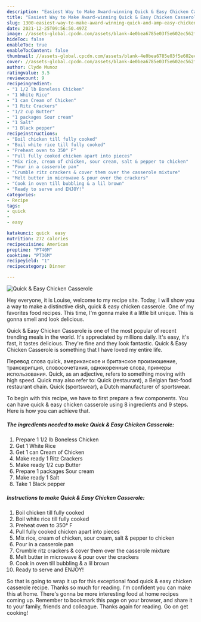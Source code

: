 ```yaml
---
description: "Easiest Way to Make Award-winning Quick & Easy Chicken Casserole"
title: "Easiest Way to Make Award-winning Quick & Easy Chicken Casserole"
slug: 1300-easiest-way-to-make-award-winning-quick-and-amp-easy-chicken-casserole
date: 2021-12-25T09:56:50.497Z
image: //assets-global.cpcdn.com/assets/blank-4e0bea6785e03f5e602ec562f230caae08da540cada707380b4fe1bbebba43da.png
hideToc: false
enableToc: true
enableTocContent: false
thumbnail: //assets-global.cpcdn.com/assets/blank-4e0bea6785e03f5e602ec562f230caae08da540cada707380b4fe1bbebba43da.png
cover: //assets-global.cpcdn.com/assets/blank-4e0bea6785e03f5e602ec562f230caae08da540cada707380b4fe1bbebba43da.png
author: Clyde Munoz
ratingvalue: 3.5
reviewcount: 9
recipeingredient:
- "1 1/2 lb Boneless Chicken"
- "1 White Rice"
- "1 can Cream of Chicken"
- "1 Ritz Crackers"
- "1/2 cup Butter"
- "1 packages Sour cream"
- "1 Salt"
- "1 Black pepper"
recipeinstructions:
- "Boil chicken till fully cooked"
- "Boil white rice till fully cooked"
- "Preheat oven to 350° F"
- "Pull fully cooked chicken apart into pieces"
- "Mix rice, cream of chicken, sour cream, salt & pepper to chicken"
- "Pour in a casserole pan"
- "Crumble ritz crackers & cover them over the casserole mixture"
- "Melt butter in microwave & pour over the crackers"
- "Cook in oven till bubbling & a lil brown"
- "Ready to serve and ENJOY!"
categories:
- Recipe
tags:
- quick
- 
- easy

katakunci: quick  easy 
nutrition: 272 calories
recipecuisine: American
preptime: "PT40M"
cooktime: "PT36M"
recipeyield: "1"
recipecategory: Dinner

---
```



![Quick & Easy Chicken Casserole](//assets-global.cpcdn.com/assets/blank-4e0bea6785e03f5e602ec562f230caae08da540cada707380b4fe1bbebba43da.png)

Hey everyone, it is Louise, welcome to my recipe site. Today, I will show you a way to make a distinctive dish, quick & easy chicken casserole. One of my favorites food recipes. This time, I'm gonna make it a little bit unique. This is gonna smell and look delicious.

Quick & Easy Chicken Casserole is one of the most popular of recent trending meals in the world. It's appreciated by millions daily. It's easy, it's fast, it tastes delicious. They're fine and they look fantastic. Quick & Easy Chicken Casserole is something that I have loved my entire life.

Перевод слова quick, американское и британское произношение, транскрипция, словосочетания, однокоренные слова, примеры использования. Quick, as an adjective, refers to something moving with high speed. Quick may also refer to: Quick (restaurant), a Belgian fast-food restaurant chain. Quick (sportswear), a Dutch manufacturer of sportswear.


To begin with this recipe, we have to first prepare a few components. You can have quick & easy chicken casserole using 8 ingredients and 9 steps. Here is how you can achieve that.

<!--inarticleads1-->

##### The ingredients needed to make Quick & Easy Chicken Casserole:

1. Prepare 1 1/2 lb Boneless Chicken
1. Get 1 White Rice
1. Get 1 can Cream of Chicken
1. Make ready 1 Ritz Crackers
1. Make ready 1/2 cup Butter
1. Prepare 1 packages Sour cream
1. Make ready 1 Salt
1. Take 1 Black pepper




<!--inarticleads2-->

##### Instructions to make Quick & Easy Chicken Casserole:

1. Boil chicken till fully cooked
1. Boil white rice till fully cooked
1. Preheat oven to 350° F
1. Pull fully cooked chicken apart into pieces
1. Mix rice, cream of chicken, sour cream, salt & pepper to chicken
1. Pour in a casserole pan
1. Crumble ritz crackers & cover them over the casserole mixture
1. Melt butter in microwave & pour over the crackers
1. Cook in oven till bubbling & a lil brown
1. Ready to serve and ENJOY!



So that is going to wrap it up for this exceptional food quick & easy chicken casserole recipe. Thanks so much for reading. I'm confident you can make this at home. There's gonna be more interesting food at home recipes coming up. Remember to bookmark this page on your browser, and share it to your family, friends and colleague. Thanks again for reading. Go on get cooking!
